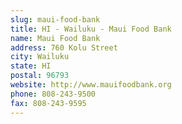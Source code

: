 ```yaml
---
slug: maui-food-bank
title: HI - Wailuku - Maui Food Bank
name: Maui Food Bank
address: 760 Kolu Street
city: Wailuku
state: HI
postal: 96793
website: http://www.mauifoodbank.org
phone: 808-243-9500
fax: 808-243-9595
---
```

